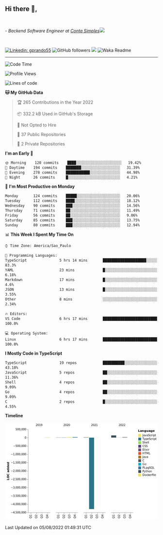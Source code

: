 <h2>Hi there  👋,</h2> </br>

<p><em>- Backend Software Engineer at <a href="https://contasimples.com">Conta Simples</a><img src="https://media.giphy.com/media/WUlplcMpOCEmTGBtBW/giphy.gif" width="30"> 
</em></p></br>


[![Linkedin: gprando55](https://img.shields.io/badge/-gprando55-blue?style=flat-square&logo=Linkedin&logoColor=white&link=https://www.linkedin.com/in/gprando55/)](https://www.linkedin.com/in/gprando55)
![GitHub followers](https://img.shields.io/github/followers/gprando55?label=Follow&style=social)
![](https://visitor-badge.glitch.me/badge?page_id=gprando55.gprando55)
![Waka Readme](https://github.com/gprando55/gprando55/workflows/Waka%20Readme/badge.svg)

---
<!--START_SECTION:waka-->
![Code Time](http://img.shields.io/badge/Code%20Time-0%20secs-blue)

![Profile Views](http://img.shields.io/badge/Profile%20Views-0-blue)

![Lines of code](https://img.shields.io/badge/From%20Hello%20World%20I%27ve%20Written--4%20Million%20lines%20of%20code-blue)

**🐱 My GitHub Data** 

> 🏆 265 Contributions in the Year 2022
 > 
> 📦 332.2 kB Used in GitHub's Storage 
 > 
> 🚫 Not Opted to Hire
 > 
> 📜 37 Public Repositories 
 > 
> 🔑 2 Private Repositories  
 > 
**I'm an Early 🐤** 

```text
🌞 Morning    120 commits    ████░░░░░░░░░░░░░░░░░░░░░   19.42% 
🌆 Daytime    194 commits    ███████░░░░░░░░░░░░░░░░░░   31.39% 
🌃 Evening    278 commits    ███████████░░░░░░░░░░░░░░   44.98% 
🌙 Night      26 commits     █░░░░░░░░░░░░░░░░░░░░░░░░   4.21%

```
📅 **I'm Most Productive on Monday** 

```text
Monday       124 commits    █████░░░░░░░░░░░░░░░░░░░░   20.06% 
Tuesday      112 commits    ████░░░░░░░░░░░░░░░░░░░░░   18.12% 
Wednesday    90 commits     ███░░░░░░░░░░░░░░░░░░░░░░   14.56% 
Thursday     71 commits     ██░░░░░░░░░░░░░░░░░░░░░░░   11.49% 
Friday       56 commits     ██░░░░░░░░░░░░░░░░░░░░░░░   9.06% 
Saturday     85 commits     ███░░░░░░░░░░░░░░░░░░░░░░   13.75% 
Sunday       80 commits     ███░░░░░░░░░░░░░░░░░░░░░░   12.94%

```


📊 **This Week I Spent My Time On** 

```text
⌚︎ Time Zone: America/Sao_Paulo

💬 Programming Languages: 
TypeScript               5 hrs 14 mins       ████████████████████░░░░░   83.3% 
YAML                     23 mins             █░░░░░░░░░░░░░░░░░░░░░░░░   6.18% 
Markdown                 17 mins             █░░░░░░░░░░░░░░░░░░░░░░░░   4.6% 
JSON                     13 mins             █░░░░░░░░░░░░░░░░░░░░░░░░   3.55% 
Other                    8 mins              ░░░░░░░░░░░░░░░░░░░░░░░░░   2.34%

🔥 Editors: 
VS Code                  6 hrs 17 mins       █████████████████████████   100.0%

💻 Operating System: 
Linux                    6 hrs 17 mins       █████████████████████████   100.0%

```

**I Mostly Code in TypeScript** 

```text
TypeScript               19 repos            ██████████░░░░░░░░░░░░░░░   43.18% 
JavaScript               5 repos             ██░░░░░░░░░░░░░░░░░░░░░░░   11.36% 
Shell                    4 repos             ██░░░░░░░░░░░░░░░░░░░░░░░   9.09% 
Go                       4 repos             ██░░░░░░░░░░░░░░░░░░░░░░░   9.09% 
C                        2 repos             █░░░░░░░░░░░░░░░░░░░░░░░░   4.55%

```


**Timeline**

![Chart not found](https://raw.githubusercontent.com/gprando55/gprando55/master/charts/bar_graph.png) 


 Last Updated on 05/08/2022 01:49:31 UTC
<!--END_SECTION:waka-->
